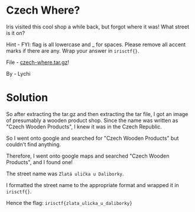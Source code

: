 Czech Where?
=

Iris visited this cool shop a while back, but forgot where it was! What street is it on?

Hint - FYI: flag is all lowercase and _ for spaces. Please remove all accent marks if there are any. Wrap your answer in `irisctf{}`.

File - [czech-where.tar.gz](./czech-where.tar.gz)!

By - Lychi

Solution
=

So after extracting the tar.gz and then extracting the tar file, I got an image of presumably a wooden product shop. Since the name was written as "Czech Wooden Products", I knew it was in the Czech Republic.

So I went onto google and searched for "Czech Wooden Products" but couldn't find anything.

Therefore, I went onto google maps and searched "Czech Wooden Products", and I found one!

The street name was `Zlatá ulička u Daliborky`.

I formatted the street name to the appropriate format and wrapped it in `irisctf{}`.

Hence the flag:
`irisctf{zlata_ulicka_u_daliborky}`
